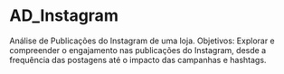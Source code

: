 # AD_Instagram
Análise de Publicações do Instagram de uma loja.
Objetivos: Explorar e compreender o engajamento nas publicações do Instagram, desde a frequência das postagens até o impacto das campanhas e hashtags.
